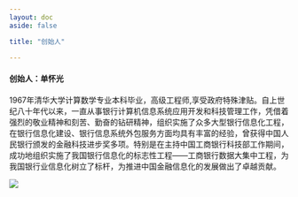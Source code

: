 ```yaml
---
layout: doc
aside: false

title: "创始人"

---
```


#### 创始人：单怀光  

1967年清华大学计算数学专业本科毕业，高级工程师,享受政府特殊津贴。自上世纪八十年代以来，一直从事银行计算机信息系统应用开发和科技管理工作，凭借着强烈的敬业精神和刻苦、勤奋的钻研精神，组织实施了众多大型银行信息化工程，在银行信息化建设、银行信息系统外包服务方面均具有丰富的经验，曾获得中国人民银行颁发的金融科技进步奖多项。特别是在主持中国工商银行科技部工作期间，成功地组织实施了我国银行信息化的标志性工程——工商银行数据大集中工程，为我国银行业信息化树立了标杆，为推进中国金融信息化的发展做出了卓越贡献。

![](/static/aboutus/oration.jpg )
